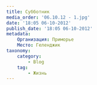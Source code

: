 ```yaml
---
title: Субботник
media_order: '06.10.12 - 1.jpg'
date: '18:05 06-10-2012'
publish_date: '18:05 06-10-2012'
metadata:
    Организация: Приморье
    Место: Геленджик
taxonomy:
    category:
        - Blog
    tag:
        - Жизнь
---
```


